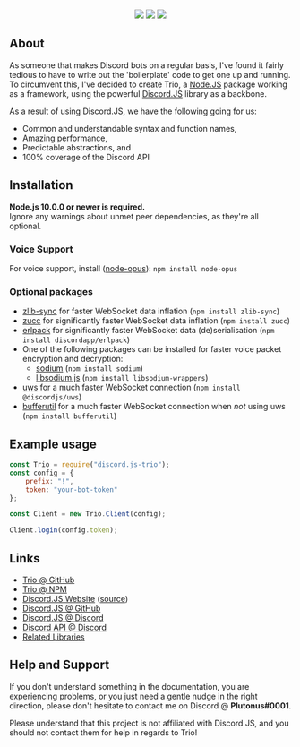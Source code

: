 <div align="center">
    <br />
    <p>
        <a href="https://nodei.co/npm/discord.js-trio/"><img src="https://nodei.co/npm/discord.js-trio.png?compact=true"></a>
        <img src="https://img.shields.io/github/stars/PlutonusDev/Trio.svg">
        <img src="https://david-dm.org/PlutonusDev/Trio.svg">
    </p>
</div>

## About
As someone that makes Discord bots on a regular basis, I've found it fairly tedious to have to write out the 'boilerplate' code to get one up and running.
To circumvent this, I've decided to create Trio, a [Node.JS](https://nodejs.org) package working as a framework, using the powerful [Discord.JS](https://github.com/discordjs/discord.js) library as a backbone.

As a result of using Discord.JS, we have the following going for us:
- Common and understandable syntax and function names,
- Amazing performance,
- Predictable abstractions, and
- 100% coverage of the Discord API

## Installation
**Node.js 10.0.0 or newer is required.**  
Ignore any warnings about unmet peer dependencies, as they're all optional.

### Voice Support
For voice support, install ([node-opus](https://www.npmjs.com/package/node-opus)): `npm install node-opus`

### Optional packages
- [zlib-sync](https://www.npmjs.com/package/zlib-sync) for faster WebSocket data inflation (`npm install zlib-sync`)
- [zucc](https://www.npmjs.com/package/zucc) for significantly faster WebSocket data inflation (`npm install zucc`)
- [erlpack](https://github.com/discordapp/erlpack) for significantly faster WebSocket data (de)serialisation (`npm install discordapp/erlpack`)
- One of the following packages can be installed for faster voice packet encryption and decryption:
    - [sodium](https://www.npmjs.com/package/sodium) (`npm install sodium`)
    - [libsodium.js](https://www.npmjs.com/package/libsodium-wrappers) (`npm install libsodium-wrappers`)
- [uws](https://www.npmjs.com/package/@discordjs/uws) for a much faster WebSocket connection (`npm install @discordjs/uws`)
- [bufferutil](https://www.npmjs.com/package/bufferutil) for a much faster WebSocket connection when *not* using uws (`npm install bufferutil`)

## Example usage
```js
const Trio = require("discord.js-trio");
const config = {
    prefix: "!",
    token: "your-bot-token"
};

const Client = new Trio.Client(config);

Client.login(config.token);
```

## Links
* [Trio @ GitHub](https://github.com/PlutonusDev/Trio)
* [Trio @ NPM](https://www.npmjs.com/package/discord.js-trio)
* [Discord.JS Website](https://discord.js.org/) ([source](https://github.com/discordjs/website))
* [Discord.JS @ GitHub](https://github.com/discordjs/discord.js)
* [Discord.JS @ Discord](https://discord.gg/bRCvFy9)
* [Discord API @ Discord](https://discord.gg/discord-api)
* [Related Libraries](https://discordapi.com/unofficial/libs.html)

## Help and Support
If you don't understand something in the documentation, you are experiencing problems, or you just need a gentle
nudge in the right direction, please don't hesitate to contact me on Discord @ **Plutonus#0001**.

Please understand that this project is not affiliated with Discord.JS, and you should not contact them for help in regards to Trio!